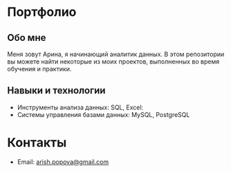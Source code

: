 # Портфолио
## Обо мне
Меня зовут Арина, я начинающий аналитик данных. В этом репозитории вы можете найти некоторые из моих проектов, выполненных во время обучения и практики.

## Навыки и технологии
- Инструменты анализа данных: SQL, Excel:
- Системы управления базами данных: MySQL, PostgreSQL

# Контакты
- Email: arish.popova@gmail.com
